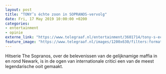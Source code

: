 ```yaml
---
layout: post
title: "TONY’s échte zoon in SOPRANOS-vervolg"
date: Fri, 17 May 2019 10:00:00 +0200
categories: 
- entertainment 
- opinie 
externe_link: "https://www.telegraaf.nl/entertainment/3601714/tony-s-echte-zoon-in-sopranos-vervolg"
feature_image: "https://www.telegraaf.nl/images/1200x630/filters:format(jpeg):quality(80)/cdn-kiosk-api.telegraaf.nl/bb0a9894-782c-11e9-89e7-0217670beecd.jpg"
---
```


<p class="intro">Hitserie The Sopranos, over de belevenissen van de gelijknamige maffia in en rond Newark, is in de ogen van internationale critici een van de meest legendarische ooit gemaakt.</p>

